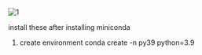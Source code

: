 
![1](https://github.com/MayurikaJaiswal/Questify-Final/assets/114226673/f6549fd2-502e-422c-867f-363753bb6a3b)

install these after installing miniconda
1. create environment
   conda create -n py39 python=3.9
